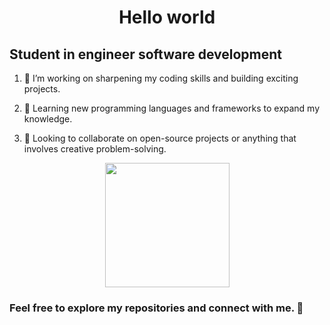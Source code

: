 
<h1 align="center"> Hello world</h1>
<h2 align="left" height="50px">Student in engineer software development</h2>

<ol>
<li><p align="left" height="20px">🔭 I’m working on sharpening my coding skills and building exciting projects.</p></li>
<li><p align="left" height="20px">🌱 Learning new programming languages and frameworks to expand my knowledge.</p></li>
<li><p align="left" height="20px">👯 Looking to collaborate on open-source projects or anything that involves creative problem-solving.</p></li>
</ol>

<div align="center">
  <img src="https://mir-s3-cdn-cf.behance.net/project_modules/max_1200/348e84165485635.66548e472c62a.png" height="199px" />
</div>

<div align="center">
  <h3 align="left"> Feel free to explore my repositories and connect with me. 🚀</h3> 
</div>
